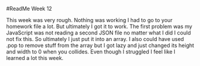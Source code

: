 #ReadMe Week 12

This week was very rough. Nothing was working I had to go to your homework file a lot. But ultimately I got it to work. The first problem was my JavaScript was not reading a second JSON file no matter what I did I could not fix this. So ultimately I just put it into an array. I also could have used .pop to remove stuff from the array but I got lazy and just changed its height and width  to 0 when you collides. Even though I struggled I feel like I learned a lot this week.